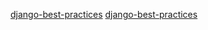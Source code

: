 [django-best-practices](https://wsvincent.com/django-best-practices/)
[django-best-practices](https://django-best-practices.readthedocs.io/en/latest/applications.html)